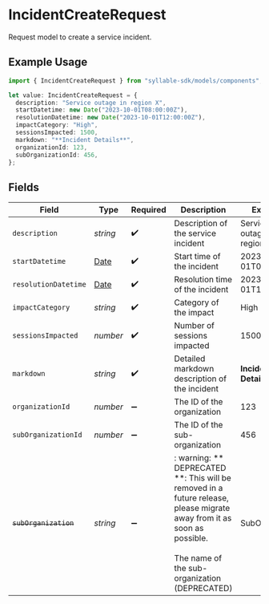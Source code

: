# IncidentCreateRequest

Request model to create a service incident.

## Example Usage

```typescript
import { IncidentCreateRequest } from "syllable-sdk/models/components";

let value: IncidentCreateRequest = {
  description: "Service outage in region X",
  startDatetime: new Date("2023-10-01T08:00:00Z"),
  resolutionDatetime: new Date("2023-10-01T12:00:00Z"),
  impactCategory: "High",
  sessionsImpacted: 1500,
  markdown: "**Incident Details**",
  organizationId: 123,
  subOrganizationId: 456,
};
```

## Fields

| Field                                                                                                                                                                  | Type                                                                                                                                                                   | Required                                                                                                                                                               | Description                                                                                                                                                            | Example                                                                                                                                                                |
| ---------------------------------------------------------------------------------------------------------------------------------------------------------------------- | ---------------------------------------------------------------------------------------------------------------------------------------------------------------------- | ---------------------------------------------------------------------------------------------------------------------------------------------------------------------- | ---------------------------------------------------------------------------------------------------------------------------------------------------------------------- | ---------------------------------------------------------------------------------------------------------------------------------------------------------------------- |
| `description`                                                                                                                                                          | *string*                                                                                                                                                               | :heavy_check_mark:                                                                                                                                                     | Description of the service incident                                                                                                                                    | Service outage in region X                                                                                                                                             |
| `startDatetime`                                                                                                                                                        | [Date](https://developer.mozilla.org/en-US/docs/Web/JavaScript/Reference/Global_Objects/Date)                                                                          | :heavy_check_mark:                                                                                                                                                     | Start time of the incident                                                                                                                                             | 2023-10-01T08:00:00Z                                                                                                                                                   |
| `resolutionDatetime`                                                                                                                                                   | [Date](https://developer.mozilla.org/en-US/docs/Web/JavaScript/Reference/Global_Objects/Date)                                                                          | :heavy_check_mark:                                                                                                                                                     | Resolution time of the incident                                                                                                                                        | 2023-10-01T12:00:00Z                                                                                                                                                   |
| `impactCategory`                                                                                                                                                       | *string*                                                                                                                                                               | :heavy_check_mark:                                                                                                                                                     | Category of the impact                                                                                                                                                 | High                                                                                                                                                                   |
| `sessionsImpacted`                                                                                                                                                     | *number*                                                                                                                                                               | :heavy_check_mark:                                                                                                                                                     | Number of sessions impacted                                                                                                                                            | 1500                                                                                                                                                                   |
| `markdown`                                                                                                                                                             | *string*                                                                                                                                                               | :heavy_check_mark:                                                                                                                                                     | Detailed markdown description of the incident                                                                                                                          | **Incident Details**                                                                                                                                                   |
| `organizationId`                                                                                                                                                       | *number*                                                                                                                                                               | :heavy_minus_sign:                                                                                                                                                     | The ID of the organization                                                                                                                                             | 123                                                                                                                                                                    |
| `subOrganizationId`                                                                                                                                                    | *number*                                                                                                                                                               | :heavy_minus_sign:                                                                                                                                                     | The ID of the sub-organization                                                                                                                                         | 456                                                                                                                                                                    |
| ~~`subOrganization`~~                                                                                                                                                  | *string*                                                                                                                                                               | :heavy_minus_sign:                                                                                                                                                     | : warning: ** DEPRECATED **: This will be removed in a future release, please migrate away from it as soon as possible.<br/><br/>The name of the sub-organization (DEPRECATED) | SubOrg A                                                                                                                                                               |